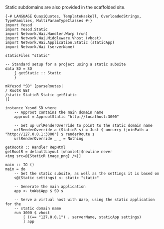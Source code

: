 Static subdomains are also provided in the scaffolded site.

    {-# LANGUAGE QuasiQuotes, TemplateHaskell, OverloadedStrings, TypeFamilies, MultiParamTypeClasses #-}
    import Yesod
    import Yesod.Static
    import Network.Wai.Handler.Warp (run)
    import Network.Wai.Middleware.Vhost (vhost)
    import Network.Wai.Application.Static (staticApp)
    import Network.Wai (serverName)
    
    staticFiles "static"
    
    -- Standard setup for a project using a static subsite
    data SD = SD
        { getStatic :: Static
        }
    
    mkYesod "SD" [parseRoutes|
    / RootR GET
    /static StaticR Static getStatic
    |]
    
    instance Yesod SD where
        -- Approot contains the main domain name
        approot = ApprootStatic "http://localhost:3000"
    
        -- Set up urlRenderOverride to point to the static domain name
        urlRenderOverride a (StaticR s) = Just $ uncurry (joinPath a "http://127.0.0.1:3000") $ renderRoute s
        urlRenderOverride _ _ = Nothing
    
    getRootR :: Handler RepHtml
    getRootR = defaultLayout [whamlet|$newline never
    <img src=@{StaticR image_png} />|]
    
    main :: IO ()
    main = do
        -- Get the static subsite, as well as the settings it is based on
        s@(Static settings) <- static "static"
    
        -- Generate the main application
        app <- toWaiApp $ SD s
    
        -- Serve a virtual host with Warp, using the static application for the
        -- static domain name
        run 3000 $ vhost
            [ ((== "127.0.0.1") . serverName, staticApp settings)
            ] app
